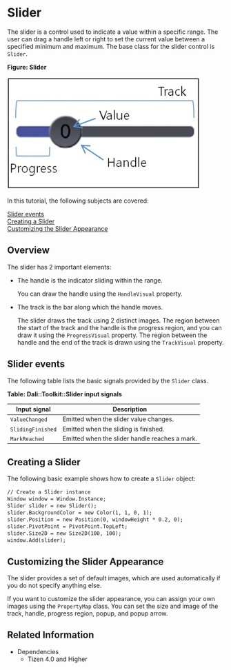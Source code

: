 # Slider

The slider is a control used to indicate a value within a specific range. The user can drag a handle left or right to set the current value between a specified minimum and maximum. The base class for the slider control is `Slider`.

**Figure: Slider**

![Slider](./media/dali_slider.png)

In this tutorial, the following subjects are covered:

[Slider events](#1)<br>
[Creating a Slider](#2)<br>
[Customizing the Slider Appearance](#4)<br>

## Overview

The slider has 2 important elements:

- The handle is the indicator sliding within the range.

  You can draw the handle using the `HandleVisual` property.

- The track is the bar along which the handle moves.

  The slider draws the track using 2 distinct images. The region between the start of the track and the handle is the progress region, and you can draw it using the `ProgressVisual` property. The region between the handle and the end of the track is drawn using the `TrackVisual` property.

<a name="1"></a>
## Slider events

The following table lists the basic signals provided by the `Slider` class.

**Table: Dali::Toolkit::Slider input signals**

| Input signal      | Description                              |
| ----------------- | ---------------------------------------- |
| `ValueChanged`    | Emitted when the slider value changes.   |
| `SlidingFinished` | Emitted when the sliding is finished.    |
| `MarkReached`     | Emitted when the slider handle reaches a mark. |

<a name="2"></a>
## Creating a Slider

The following basic example shows how to create a `Slider` object:

```
// Create a Slider instance
Window window = Window.Instance;
Slider slider = new Slider();
slider.BackgroundColor = new Color(1, 1, 0, 1);
slider.Position = new Position(0, windowHeight * 0.2, 0);
slider.PivotPoint = PivotPoint.TopLeft;
slider.Size2D = new Size2D(100, 100);
window.Add(slider);
```

<a name="3"></a>
## Customizing the Slider Appearance

The slider provides a set of default images, which are used automatically if you do not specify anything else.

If you want to customize the slider appearance, you can assign your own images using the `PropertyMap` class. You can set the size and image of the track, handle, progress region, popup, and popup arrow.


## Related Information
* Dependencies
  -   Tizen 4.0 and Higher
